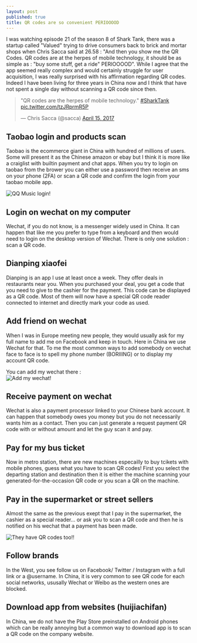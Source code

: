 ```yaml
---
layout: post
published: true
title: QR codes are so convenient PERIOOOOD
---
```

I was watching episode 21 of the season 8 of Shark Tank, there was a startup called "Valued" trying to drive consumers back to brick and mortar shops when Chris Sacca said at 26.58 : 
"And then you show me the QR Codes. QR codes are at the herpes of mobile technology, it should be as simple as : "buy some stuff, get a ride" PERIOOOOD".
While I agree that the app seemed really complex and would certainly struggle for user acquisition, I was really surprised with his affirmation regarding QR codes. Indeed I have been living for three years in China now and I think that have not spent a single day without scanning a QR code since then. 

<blockquote class="twitter-tweet" data-lang="en"><p lang="en" dir="ltr">&quot;QR codes are the herpes of mobile technology.&quot; <a href="https://twitter.com/hashtag/SharkTank?src=hash">#SharkTank</a> <a href="https://t.co/tzJRprmR5P">pic.twitter.com/tzJRprmR5P</a></p>&mdash; Chris Sacca (@sacca) <a href="https://twitter.com/sacca/status/853059884622921728">April 15, 2017</a></blockquote>
<script async src="//platform.twitter.com/widgets.js" charset="utf-8"></script>

## Taobao login and products scan  
Taobao is the ecommerce giant in China with hundred of millions of users. Some will present it as the Chinese amazon or ebay but I think it is more like a craiglist with builtin payment and chat apps. When you try to login on taobao from the brower you can either use a password then receive an sms on your phone (2FA) or scan a QR code and confirm the login from your taobao mobile app.

![QQ Music login]({{site.baseurl}}/img/media-20170424.png)!


## Login on wechat on my computer  
Wechat, if you do not know, is a messenger widely used in China. It can happen that like me you prefer to type from a keyboard and then would need to login on the desktop version of Wechat. There is only one solution : scan a QR code. 
  
## Dianping xiaofei  
Dianping is an app I use at least once a week. They offer deals in restaurants near you. When you purchased your deal, you get a code that you need to give to the cashier for the payment. This code can be displayed as a QR code. Most of them will now have a special QR code reader connected to internet and directly mark your code as used.

## Add friend on wechat  
When I was in Europe meeting new people, they would usually ask for my full name to add me on Facebook and keep in touch. Here in China we use Wechat for that. To me the most common ways to add somebody on wechat face to face is to spell my phone number (BORIIING) or to display my account QR code.

You can add my wechat there :  
![Add my wechat!]({{site.baseurl}}/img/photo_2017-06-17_15-11-04.jpg)

## Receive payment on wechat  
Wechat is also a payment processor linked to your Chinese bank account. It can happen that somebody owes you money but you do not necessarily wants him as a contact. Then you can just generate a request payment QR code with or without amount and let the guy scan it and pay.

## Pay for my bus ticket  
Now in metro station, there are new machines especailly to buy tcikets with mobile phones, guess what you have to scan QR codes! First you select the departing station and destination then it is either the machine scanning your generated-for-the-occasion QR code or you scan a QR on the machine. 

## Pay in the supermarket or street sellers  
Almost the same as the previous exept that I pay in the supermarket, the cashier as a special reader... or ask you to scan a QR code and then he is notified on his wechat that a payment has been made.

![They have QR codes too!]({{site.baseurl}}/img/media-20170425.png)!


## Follow brands  
In the West, you see follow us on Facebook/ Twitter / Instagram with a full link or a @username. In China, it is very common to see QR code for each social networks, ususally Wechat or Weibo as the western ones are blocked.

## Download app from websites (huijiachifan)  
In China, we do not have the Play Store preinstalled on Android phones which can be really annoying but a common way to download app is to scan a QR code on the company website.
